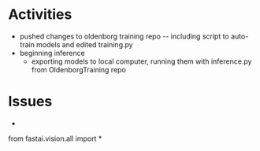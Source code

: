 # Activities
* pushed changes to oldenborg training repo -- including script to auto-train models and edited training.py
* beginning inference
  * exporting models to local computer, running them with inference.py from OldenborgTraining repo  

# Issues
* ```python 
from fastai.vision.all import *
```
